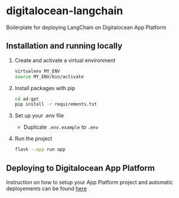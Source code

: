 # digitalocean-langchain

Boilerplate for deploying LangChain on Digitalocean App Platform

## Installation and running locally

1. Create and activate a virtual environment

   ```sh
   virtualenv MY_ENV
   source MY_ENV/bin/activate
   ```

1. Install packages with pip

   ```sh
   cd ad-gpt
   pip install -r requirements.txt
   ```

1. Set up your .env file

   - Duplicate `.env.example` to `.env`

1. Run the project

   ```sh
   flask --app run app
   ```

## Deploying to Digitalocean App Platform

Instruction on how to setup your App Platform project and automatic deployements can be found [here](https://docs.digitalocean.com/tutorials/app-deploy-flask-app/#step-5-deploying-to-digitalocean-with-app-platform)
